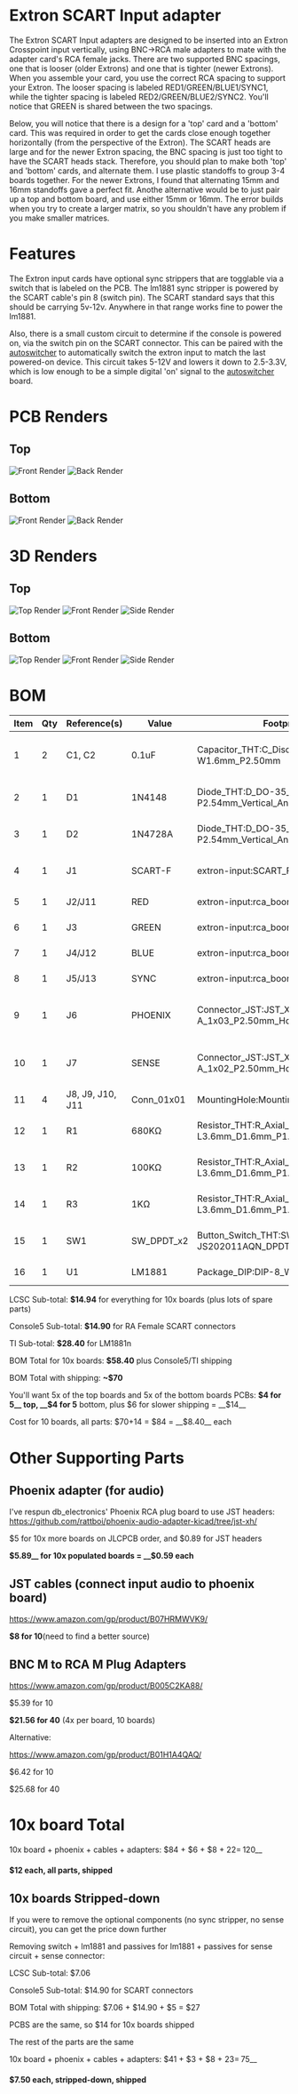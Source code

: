 Extron SCART Input adapter
==========================

The Extron SCART Input adapters are designed to be inserted into an Extron Crosspoint input vertically, using BNC->RCA male adapters to mate with the adapter card's RCA female jacks. There are two supported BNC spacings, one that is looser (older Extrons) and one that is tighter (newer Extrons). When you assemble your card, you use the correct RCA spacing to support your Extron. The looser spacing is labeled RED1/GREEN/BLUE1/SYNC1, while the tighter spacing is labeled RED2/GREEN/BLUE2/SYNC2. You'll notice that GREEN is shared between the two spacings.

Below, you will notice that there is a design for a 'top' card and a 'bottom' card. This was required in order to get the cards close enough together horizontally (from the perspective of the Extron). The SCART heads are large and for the newer Extron spacing, the BNC spacing is just too tight to have the SCART heads stack. Therefore, you should plan to make both 'top' and 'bottom' cards, and alternate them. I use plastic standoffs to group 3-4 boards together. For the newer Extrons, I found that alternating 15mm and 16mm standoffs gave a perfect fit. Anothe alternative would be to just pair up a top and bottom board, and use either 15mm or 16mm. The error builds when you try to create a larger matrix, so you shouldn't have any problem if you make smaller matrices.

Features
========

The Extron input cards have optional sync strippers that are togglable via a switch that is labeled on the PCB. The lm1881 sync stripper is powered by the SCART cable's pin 8 (switch pin). The SCART standard says that this should be carrying 5v-12v. Anywhere in that range works fine to power the lm1881.

Also, there is a small custom circuit to determine if the console is powered on, via the switch pin on the SCART connector. This can be paired with the [autoswitcher](../esp32-switcher) to automatically switch the extron input to match the last powered-on device. This circuit takes 5-12V and lowers it down to 2.5-3.3V, which is low enough to be a simple digital 'on' signal to the [autoswitcher](../esp32-switcher) board.

PCB Renders
===========

## Top

![Front Render](renders/t-front.png)
![Back Render](renders/t-back.png)

## Bottom

![Front Render](renders/b-front.png)
![Back Render](renders/b-back.png)

3D Renders
==========

## Top

![Top Render](renders/t-3d-top.png)
![Front Render](renders/t-3d-front.png)
![Side Render](renders/t-3d-side.png)

## Bottom

![Top Render](renders/b-3d-top.png)
![Front Render](renders/b-3d-front.png)
![Side Render](renders/b-3d-side.png)

BOM
===========
| Item | Qty | Reference(s)     | Value      | Footprint                                                   | Datasheet                                                                                                            |
|------|-----|------------------|------------|-------------------------------------------------------------|----------------------------------------------------------------------------------------------------------------------|
| 1    | 2   | C1, C2           | 0.1uF      | Capacitor_THT:C_Disc_D3.0mm W1.6mm_P2.50mm                  | https://lcsc.com/product-detail/Multilayer-Ceramic-Capacitors-MLCC-Leaded_100nF-104-20-100V_C154503.html             |
| 2    | 1   | D1               | 1N4148     | Diode_THT:D_DO-35_SOD27 P2.54mm_Vertical_AnodeUp            | https://lcsc.com/product-detail/Switching-Diode_1N4148_C14516.html                                                   |
| 3    | 1   | D2               | 1N4728A    | Diode_THT:D_DO-35_SOD27 P2.54mm_Vertical_AnodeUp,~          | https://lcsc.com/product-detail/Zener-Diodes_ON-Semicon_1N4728A_ON-Semicon-ON-1N4728A_C140852.html                   |
| 4    | 1   | J1               | SCART-F    | extron-input:SCART_F_RA, ~                                  | https://console5.com/store/female-scart-jp21-through-hole-pcb-mount-21-pin-connector-right-angle.html                |
| 5    | 1   | J2/J11           | RED        | extron-input:rca_boom, ~                                    | https://lcsc.com/product-detail/AV-Connectors_AV-5_C18080.html                                                       |
| 6    | 1   | J3               | GREEN      | extron-input:rca_boom, ~                                    | https://lcsc.com/product-detail/AV-Connectors_AV-5_C18080.html                                                       |
| 7    | 1   | J4/J12           | BLUE       | extron-input:rca_boom, ~                                    | https://lcsc.com/product-detail/AV-Connectors_AV-5_C18080.html                                                       |
| 8    | 1   | J5/J13           | SYNC       | extron-input:rca_boom, ~                                    | https://lcsc.com/product-detail/AV-Connectors_AV-5_C18080.html                                                       |
| 9    | 1   | J6               | PHOENIX    | Connector_JST:JST_XH_S03B XH-A_1x03_P2.50mm_Horizontal,~    | https://lcsc.com/product-detail/XH-Connectors_JST_S3B-XH-A-LF-SN_XHsocket-1-3P-Curved-needle-pitch2-5mm_C157928.html |
| 10   | 1   | J7               | SENSE      | Connector_JST:JST_XH_S02B XH-A_1x02_P2.50mm_Horizontal,~    | https://lcsc.com/product-detail/XH-Connectors_JST_S2B-XH-A-LF-SN_XHsocket-1-2P-Curved-needle-pitch2-5mm_C157931.html |
| 11   | 4   | J8, J9, J10, J11 | Conn_01x01 | MountingHole:MountingHole_3.2mm_M3                          | N/A                                                                                                                  |
| 12   | 1   | R1               | 680KΩ      | Resistor_THT:R_Axial_DIN0204 L3.6mm_D1.6mm_P1.90mm_Vertical | https://lcsc.com/product-detail/Others_FlyWin-CR1-8W-5-680K-OTB5_C337028.html                                        |
| 13   | 1   | R2               | 100KΩ      | Resistor_THT:R_Axial_DIN0204 L3.6mm_D1.6mm_P1.90mm_Vertical | https://lcsc.com/product-detail/Carbon-Film-Resistors_100KR-104-5_C120103.html                                       |
| 14   | 1   | R3               | 1KΩ        | Resistor_THT:R_Axial_DIN0204 L3.6mm_D1.6mm_P1.90mm_Vertical | https://lcsc.com/product-detail/Carbon-Film-Resistors_1KR-102-5_C120055.html                                         |
| 15   | 1   | SW1              | SW_DPDT_x2 | Button_Switch_THT:SW_CuK JS202011AQN_DPDT_Angled,           | https://lcsc.com/product-detail/Toggle-Switches_C-K_JS202011AQN_C-K-JS202011AQN_C221662.html                         |
| 16   | 1   | U1               | LM1881     | Package_DIP:DIP-8_W7.62mm,                                  | https://www.ti.com/store/ti/en/p/product/?p=LM1881N/NOPB


LCSC     Sub-total: __$14.94__ for everything for 10x boards (plus lots of spare parts)

Console5 Sub-total: __$14.90__ for RA Female SCART connectors

TI       Sub-total: __$28.40__ for LM1881n 

BOM Total for 10x boards: __$58.40__ plus Console5/TI shipping

BOM Total with shipping: __~$70__

You'll want 5x of the top boards and 5x of the bottom boards
PCBs: __$4 for 5__ top, __$4 for 5__ bottom, plus $6 for slower shipping = __$14__

Cost for 10 boards, all parts: $70+14 = $84 = __$8.40__ each

Other Supporting Parts 
======================

Phoenix adapter (for audio)
---------------------------

I've respun db_electronics' Phoenix RCA plug board to use JST headers: https://github.com/rattboi/phoenix-audio-adapter-kicad/tree/jst-xh/

$5 for 10x more boards on JLCPCB order, and $0.89 for JST headers

__$5.89__ for 10x populated boards = __$0.59 each__

JST cables (connect input audio to phoenix board)
----------
https://www.amazon.com/gp/product/B07HRMWVK9/

__$8 for 10__(need to find a better source)

BNC M to RCA M Plug Adapters
---------------
https://www.amazon.com/gp/product/B005C2KA88/

$5.39 for 10

__$21.56 for 40__ (4x per board, 10 boards)

Alternative: 

https://www.amazon.com/gp/product/B01H1A4QAQ/

$6.42 for 10

$25.68 for 40

10x board Total
===============
10x board + phoenix + cables + adapters: $84 + $6 + $8 + $22 = __~$120__

__$12 each, all parts, shipped__

10x boards Stripped-down 
------------------------

If you were to remove the optional components (no sync stripper, no sense circuit), you can get the price down further

Removing switch + lm1881 and passives for lm1881 + passives for sense circuit + sense connector: 

LCSC     Sub-total: $7.06

Console5 Sub-total: $14.90 for SCART connectors

BOM Total with shipping: $7.06 + $14.90 + $5 = $27

PCBS are the same, so $14 for 10x boards shipped

The rest of the parts are the same

10x board + phoenix + cables + adapters: $41 + $3 + $8 + $23 = __~$75__

__$7.50 each, stripped-down, shipped__
